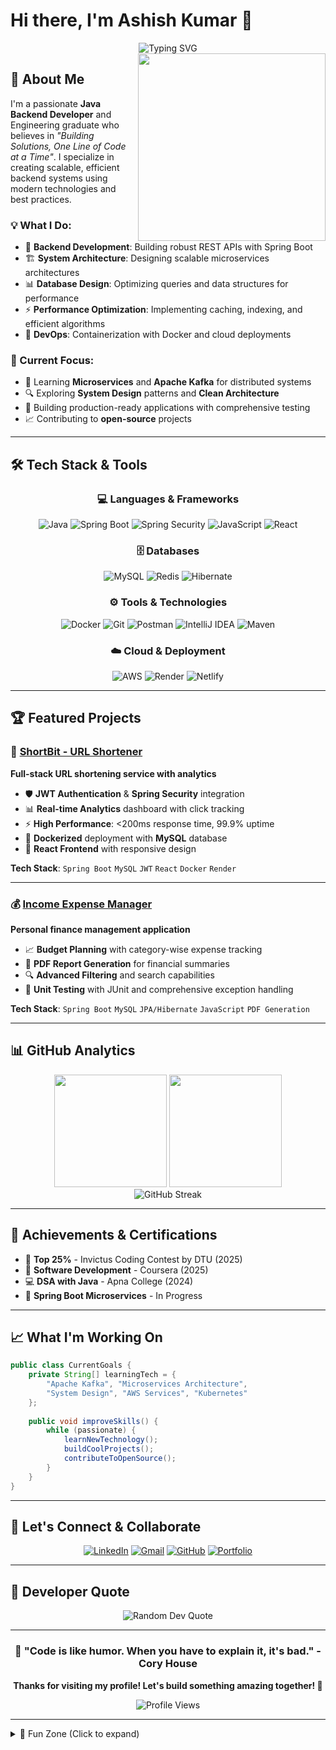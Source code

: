 # Hi there, I'm Ashish Kumar 👋

<div align="center">
  <img src="https://readme-typing-svg.herokuapp.com?font=Fira+Code&size=22&duration=3000&pause=1000&color=2E96F7&center=true&vCenter=true&width=600&lines=Java+Backend+Developer;Spring+Boot+Enthusiast;Problem+Solver+%7C+Code+Architect;Building+Scalable+Solutions" alt="Typing SVG" />
</div>

<img align="right" src="https://user-images.githubusercontent.com/74038190/238200839-9c351cb9-c9a2-4b20-8420-e96b8331a53b.gif" width="300" />

## 🚀 About Me

I'm a passionate **Java Backend Developer** and Engineering graduate who believes in *"Building Solutions, One Line of Code at a Time"*. I specialize in creating scalable, efficient backend systems using modern technologies and best practices.

### 💡 What I Do:
- 🔧 **Backend Development**: Building robust REST APIs with Spring Boot
- 🏗️ **System Architecture**: Designing scalable microservices architectures  
- 📊 **Database Design**: Optimizing queries and data structures for performance
- ⚡ **Performance Optimization**: Implementing caching, indexing, and efficient algorithms
- 🐳 **DevOps**: Containerization with Docker and cloud deployments

### 🎯 Current Focus:
- 🌱 Learning **Microservices** and **Apache Kafka** for distributed systems
- 🔍 Exploring **System Design** patterns and **Clean Architecture**
- 🚀 Building production-ready applications with comprehensive testing
- 📈 Contributing to **open-source** projects

---

## 🛠️ Tech Stack & Tools

<div align="center">

### 💻 Languages & Frameworks
![Java](https://img.shields.io/badge/Java-ED8B00?style=for-the-badge&logo=openjdk&logoColor=white)
![Spring Boot](https://img.shields.io/badge/Spring_Boot-6DB33F?style=for-the-badge&logo=spring-boot&logoColor=white)
![Spring Security](https://img.shields.io/badge/Spring_Security-6DB33F?style=for-the-badge&logo=spring-security&logoColor=white)
![JavaScript](https://img.shields.io/badge/JavaScript-F7DF1E?style=for-the-badge&logo=javascript&logoColor=black)
![React](https://img.shields.io/badge/React-20232A?style=for-the-badge&logo=react&logoColor=61DAFB)

### 🗄️ Databases
![MySQL](https://img.shields.io/badge/MySQL-4479A1?style=for-the-badge&logo=mysql&logoColor=white)
![Redis](https://img.shields.io/badge/Redis-DC382D?style=for-the-badge&logo=redis&logoColor=white)
![Hibernate](https://img.shields.io/badge/Hibernate-59666C?style=for-the-badge&logo=hibernate&logoColor=white)

### ⚙️ Tools & Technologies  
![Docker](https://img.shields.io/badge/Docker-2496ED?style=for-the-badge&logo=docker&logoColor=white)
![Git](https://img.shields.io/badge/Git-F05032?style=for-the-badge&logo=git&logoColor=white)
![Postman](https://img.shields.io/badge/Postman-FF6C37?style=for-the-badge&logo=postman&logoColor=white)
![IntelliJ IDEA](https://img.shields.io/badge/IntelliJ_IDEA-000000?style=for-the-badge&logo=intellij-idea&logoColor=white)
![Maven](https://img.shields.io/badge/Apache_Maven-C71A36?style=for-the-badge&logo=apache-maven&logoColor=white)

### ☁️ Cloud & Deployment
![AWS](https://img.shields.io/badge/AWS-232F3E?style=for-the-badge&logo=amazon-aws&logoColor=white)
![Render](https://img.shields.io/badge/Render-000000?style=for-the-badge&logo=render&logoColor=white)
![Netlify](https://img.shields.io/badge/Netlify-00C7B7?style=for-the-badge&logo=netlify&logoColor=white)

</div>

---

## 🏆 Featured Projects

### 🔗 [ShortBit - URL Shortener](https://github.com/ashishkumar-17/url-shortener-sb)
**Full-stack URL shortening service with analytics**
- 🛡️ **JWT Authentication** & **Spring Security** integration
- 📊 **Real-time Analytics** dashboard with click tracking  
- ⚡ **High Performance**: <200ms response time, 99.9% uptime
- 🐳 **Dockerized** deployment with **MySQL** database
- 🎨 **React Frontend** with responsive design

**Tech Stack**: `Spring Boot` `MySQL` `JWT` `React` `Docker` `Render`

---

### 💰 [Income Expense Manager](https://github.com/ashishkumar-17/income-expense-manager)
**Personal finance management application**
- 📈 **Budget Planning** with category-wise expense tracking
- 📄 **PDF Report Generation** for financial summaries
- 🔍 **Advanced Filtering** and search capabilities
- 🧪 **Unit Testing** with JUnit and comprehensive exception handling

**Tech Stack**: `Spring Boot` `MySQL` `JPA/Hibernate` `JavaScript` `PDF Generation`

---

## 📊 GitHub Analytics

<div align="center">
  <img height="180em" src="https://github-readme-stats.vercel.app/api?username=ashishkumar-17&show_icons=true&theme=tokyonight&include_all_commits=true&count_private=true"/>
  <img height="180em" src="https://github-readme-stats.vercel.app/api/top-langs/?username=ashishkumar-17&layout=compact&langs_count=8&theme=tokyonight"/>
</div>

<div align="center">
  <img src="https://github-readme-streak-stats.herokuapp.com/?user=ashishkumar-17&theme=tokyonight" alt="GitHub Streak" />
</div>

---

## 🏅 Achievements & Certifications

- 🥇 **Top 25%** - Invictus Coding Contest by DTU (2025)
- 📜 **Software Development** - Coursera (2025)  
- 💻 **DSA with Java** - Apna College (2024)
- 🔧 **Spring Boot Microservices** - In Progress

---

## 📈 What I'm Working On

```java
public class CurrentGoals {
    private String[] learningTech = {
        "Apache Kafka", "Microservices Architecture", 
        "System Design", "AWS Services", "Kubernetes"
    };
    
    public void improveSkills() {
        while (passionate) {
            learnNewTechnology();
            buildCoolProjects();
            contributeToOpenSource();
        }
    }
}
```

---

## 🤝 Let's Connect & Collaborate

<div align="center">

[![LinkedIn](https://img.shields.io/badge/LinkedIn-0077B5?style=for-the-badge&logo=linkedin&logoColor=white)](https://www.linkedin.com/in/ashishkumar1707/)
[![Gmail](https://img.shields.io/badge/Gmail-D14836?style=for-the-badge&logo=gmail&logoColor=white)](mailto:ashishk.bits@gmail.com)
[![GitHub](https://img.shields.io/badge/GitHub-100000?style=for-the-badge&logo=github&logoColor=white)](https://github.com/ashishkumar-17)
[![Portfolio](https://img.shields.io/badge/Portfolio-000000?style=for-the-badge&logo=notion&logoColor=white)](https://ashishkumar-17.github.io/portfolio/)

</div>

---

## 💭 Developer Quote

<div align="center">
  <img src="https://quotes-github-readme.vercel.app/api?type=horizontal&theme=tokyonight" alt="Random Dev Quote"/>
</div>

---

<div align="center">
  
### 🎯 "Code is like humor. When you have to explain it, it's bad." - Cory House

**Thanks for visiting my profile! Let's build something amazing together! 🚀**

<img src="https://komarev.com/ghpvc/?username=ashishkumar-17&label=Profile%20views&color=0e75b6&style=flat" alt="Profile Views" />

</div>

---

<details>
<summary>🎨 Fun Zone (Click to expand)</summary>
<br>

<div align="center">
  <img src="https://media.giphy.com/media/M9gbBd9nbDrOTu1Mqx/giphy.gif" width="100"/>
  
  **When my code works on the first try:**
  
  <img src="https://media.giphy.com/media/5GoVLqeAOo6PK/giphy.gif" width="200"/>
  
  **When I find the bug after 3 hours:**
  
  <img src="https://media.giphy.com/media/3o7qE1YN7aBOFPRw8E/giphy.gif" width="200"/>
</div>

</details>
